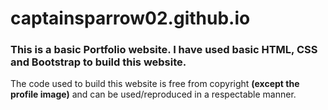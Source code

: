 # captainsparrow02.github.io

### This is a basic Portfolio website. I have used basic HTML, CSS and Bootstrap to build this website.

The code used to build this website is free from copyright **(except the profile image)** and can be used/reproduced in a respectable manner.
